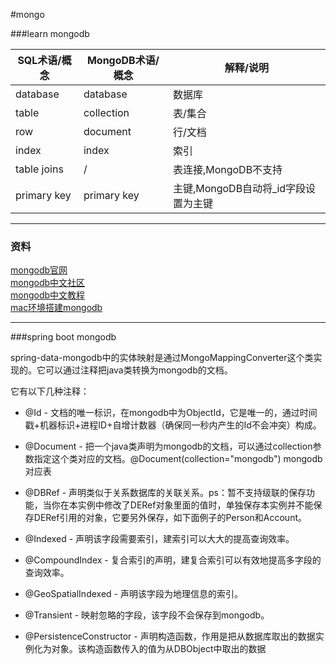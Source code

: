 #mongo

###learn mongodb

SQL术语/概念 | MongoDB术语/概念 | 解释/说明
------------ | ------------- | ------------
database     | database      | 数据库
table | collection  | 表/集合
row | document  | 行/文档
index | index  | 索引
table joins | /  | 表连接,MongoDB不支持
primary key | primary key  | 主键,MongoDB自动将_id字段设置为主键

---
### 资料
[mongodb官网](https://www.mongodb.com/)  
[mongodb中文社区](http://www.mongoing.com/)    
[mongodb中文教程](http://www.runoob.com/mongodb/mongodb-tutorial.html)  
[mac环境搭建mongodb](https://www.jianshu.com/p/ae906cebc056)

---
###spring boot mongodb

spring-data-mongodb中的实体映射是通过MongoMappingConverter这个类实现的。它可以通过注释把java类转换为mongodb的文档。

它有以下几种注释：
- @Id - 文档的唯一标识，在mongodb中为ObjectId，它是唯一的，通过时间戳+机器标识+进程ID+自增计数器（确保同一秒内产生的Id不会冲突）构成。

- @Document - 把一个java类声明为mongodb的文档，可以通过collection参数指定这个类对应的文档。@Document(collection="mongodb") mongodb对应表

- @DBRef - 声明类似于关系数据库的关联关系。ps：暂不支持级联的保存功能，当你在本实例中修改了DERef对象里面的值时，单独保存本实例并不能保存DERef引用的对象，它要另外保存，如下面例子的Person和Account。

- @Indexed - 声明该字段需要索引，建索引可以大大的提高查询效率。

- @CompoundIndex - 复合索引的声明，建复合索引可以有效地提高多字段的查询效率。

- @GeoSpatialIndexed - 声明该字段为地理信息的索引。

- @Transient - 映射忽略的字段，该字段不会保存到mongodb。

- @PersistenceConstructor - 声明构造函数，作用是把从数据库取出的数据实例化为对象。该构造函数传入的值为从DBObject中取出的数据